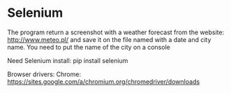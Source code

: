 # Selenium

The program return a screenshot with a weather forecast from the website: http://www.meteo.pl/ and save it on the file named with a date and city name.
You need to put the name of the city on a console

Need Selenium install:
pip install selenium

Browser drivers:
Chrome:	https://sites.google.com/a/chromium.org/chromedriver/downloads

